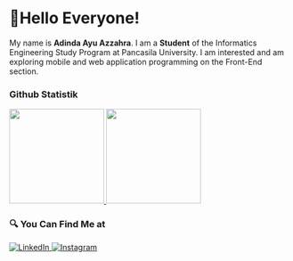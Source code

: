 # 👋Hello Everyone!

My name is **Adinda Ayu Azzahra**. I am a **Student** of the Informatics Engineering Study Program at Pancasila University.
I am interested and am exploring mobile and web application programming on the Front-End section.


### Github Statistik
<p align="left">
  <a href="https://github.com/adindaayuazzahra">
    <img height="170em" src="https://github-readme-stats-eight-theta.vercel.app/api?username=adindaayuazzahra&show_icons=true&theme=buefy&include_all_commits=true&count_private=true"/>
    <img height="170em" src="https://github-readme-stats-eight-theta.vercel.app/api/top-langs/?username=adindaayuazzahra&layout=compact&langs_count=8&theme=buefy"/>
  </a>
</p>

### 🔍 You Can Find Me at 
<p>
  <a href="https://www.linkedin.com/in/adinda-ayu-azzahra-06354a231" target="_blank">
    <img alt="LinkedIn" src="https://img.shields.io/badge/linkedin-%230077B5.svg?&style=for-the-badge&logo=linkedin&logoColor=white" />
  </a> 
  <a href="https://www.instagram.com/adindayzhr/" target="_blank">
    <img alt="Instagram" src="https://img.shields.io/badge/instagram-%23E4405F.svg?&style=for-the-badge&logo=instagram&logoColor=white" />
  </a> 
</p>
